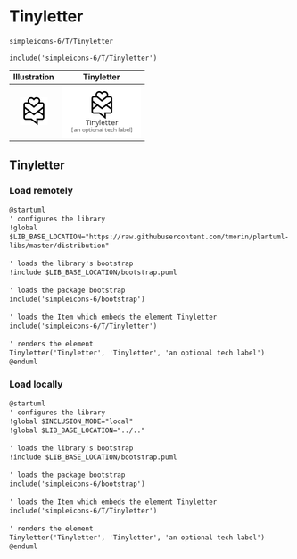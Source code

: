 # Tinyletter


```text
simpleicons-6/T/Tinyletter
```

```text
include('simpleicons-6/T/Tinyletter')
```



| Illustration | Tinyletter |
| :---: | :---: |
| ![illustration for Illustration](../../simpleicons-6/T/Tinyletter.png) | ![illustration for Tinyletter](../../simpleicons-6/T/Tinyletter.Local.png) |




## Tinyletter

### Load remotely
```plantuml
@startuml
' configures the library
!global $LIB_BASE_LOCATION="https://raw.githubusercontent.com/tmorin/plantuml-libs/master/distribution"

' loads the library's bootstrap
!include $LIB_BASE_LOCATION/bootstrap.puml

' loads the package bootstrap
include('simpleicons-6/bootstrap')

' loads the Item which embeds the element Tinyletter
include('simpleicons-6/T/Tinyletter')

' renders the element
Tinyletter('Tinyletter', 'Tinyletter', 'an optional tech label')
@enduml
```

### Load locally
```plantuml
@startuml
' configures the library
!global $INCLUSION_MODE="local"
!global $LIB_BASE_LOCATION="../.."

' loads the library's bootstrap
!include $LIB_BASE_LOCATION/bootstrap.puml

' loads the package bootstrap
include('simpleicons-6/bootstrap')

' loads the Item which embeds the element Tinyletter
include('simpleicons-6/T/Tinyletter')

' renders the element
Tinyletter('Tinyletter', 'Tinyletter', 'an optional tech label')
@enduml
```

